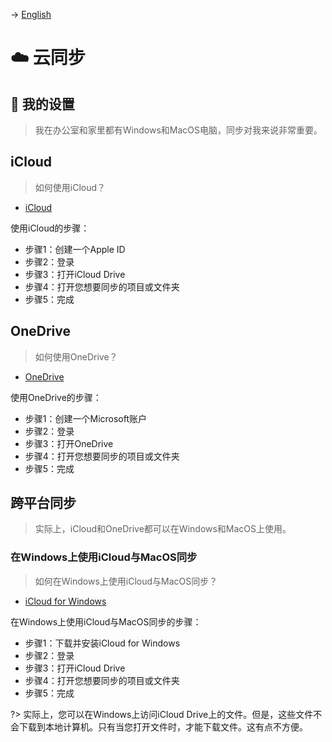 -> [English](/DEVENV/CLOUDSYNC/cloudsync.md)

# ☁️ 云同步

## 📌 我的设置
> 我在办公室和家里都有Windows和MacOS电脑，同步对我来说非常重要。

## iCloud
> 如何使用iCloud？

- [iCloud](https://www.icloud.com/)

使用iCloud的步骤：
- 步骤1：创建一个Apple ID
- 步骤2：登录
- 步骤3：打开iCloud Drive
- 步骤4：打开您想要同步的项目或文件夹
- 步骤5：完成

## OneDrive
> 如何使用OneDrive？

- [OneDrive](https://onedrive.live.com/)

使用OneDrive的步骤：
- 步骤1：创建一个Microsoft账户
- 步骤2：登录
- 步骤3：打开OneDrive
- 步骤4：打开您想要同步的项目或文件夹
- 步骤5：完成


## 跨平台同步
> 实际上，iCloud和OneDrive都可以在Windows和MacOS上使用。

### 在Windows上使用iCloud与MacOS同步
> 如何在Windows上使用iCloud与MacOS同步？

- [iCloud for Windows](https://support.apple.com/en-us/HT204283)

在Windows上使用iCloud与MacOS同步的步骤：
- 步骤1：下载并安装iCloud for Windows
- 步骤2：登录
- 步骤3：打开iCloud Drive
- 步骤4：打开您想要同步的项目或文件夹
- 步骤5：完成

?> 实际上，您可以在Windows上访问iCloud Drive上的文件。但是，这些文件不会下载到本地计算机。只有当您打开文件时，才能下载文件。这有点不方便。
